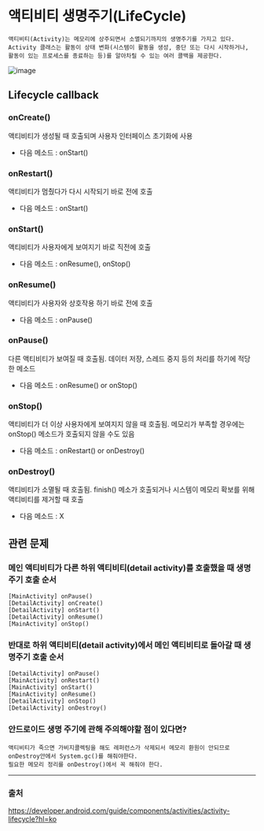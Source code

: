 # 액티비티 생명주기(LifeCycle)

    액티비티(Activity)는 메모리에 상주되면서 소멸되기까지의 생명주기를 가지고 있다. 
    Activity 클래스는 활동이 상태 변화(시스템이 활동을 생성, 중단 또는 다시 시작하거나, 활동이 있는 프로세스를 종료하는 등)를 알아차릴 수 있는 여러 콜백을 제공한다.

![image](https://user-images.githubusercontent.com/33089715/116804191-d2149200-ab57-11eb-8a1c-570db1f58b92.png)

## Lifecycle callback

### onCreate()
액티비티가 생성될 때 호출되며 사용자 인터페이스 초기화에 사용
+ 다음 메소드 : onStart()
### onRestart()
액티비티가 멈췄다가 다시 시작되기 바로 전에 호출
+ 다음 메소드 : onStart()

### onStart()
액티비티가 사용자에게 보여지기 바로 직전에 호출
+ 다음 메소드 : onResume(), onStop()

### onResume()
액티비티가 사용자와 상호작용 하기 바로 전에 호출
+ 다음 메소드 : onPause()
### onPause()
다른 액티비티가 보여질 때 호출됨. 데이터 저장, 스레드 중지 등의 처리를 하기에 적당한 메소드
+ 다음 메소드 : onResume() or onStop()
### onStop()
액티비티가 더 이상 사용자에게 보여지지 않을 때 호출됨. 메모리가 부족할 경우에는 onStop() 메소드가 호출되지 않을 수도 있음
+ 다음 메소드 : onRestart() or onDestroy()
### onDestroy()
액티비티가 소멸될 때 호출됨. finish() 메소가 호출되거나 시스템이 메모리 확보를 위해 액티비티를 제거할 때 호출
+ 다음 메소드 : X

## 관련 문제
### 메인 액티비티가 다른 하위 액티비티(detail activity)를 호출했을 때 생명주기 호출 순서
    [MainActivity] onPause()
    [DetailActivity] onCreate()
    [DetailActivity] onStart()
    [DetailActivity] onResume()
    [MainActivity] onStop()

### 반대로 하위 액티비티(detail activity)에서 메인 액티비티로 돌아갈 때 생명주기 호출 순서
    [DetailActivity] onPause()
    [MainActivity] onRestart()
    [MainActivity] onStart()
    [MainActivity] onResume()
    [DetailActivity] onStop()
    [DetailActivity] onDestroy()
    
### 안드로이드 생명 주기에 관해 주의해야할 점이 있다면?
    액티비티가 죽으면 가비지콜렉팅을 해도 레퍼런스가 삭제되서 메모리 환원이 안되므로 onDestroy안에서 System.gc()를 해줘야한다.
    필요한 메모리 정리를 onDestroy()에서 꼭 해줘야 한다.


---

### 출처
https://developer.android.com/guide/components/activities/activity-lifecycle?hl=ko
